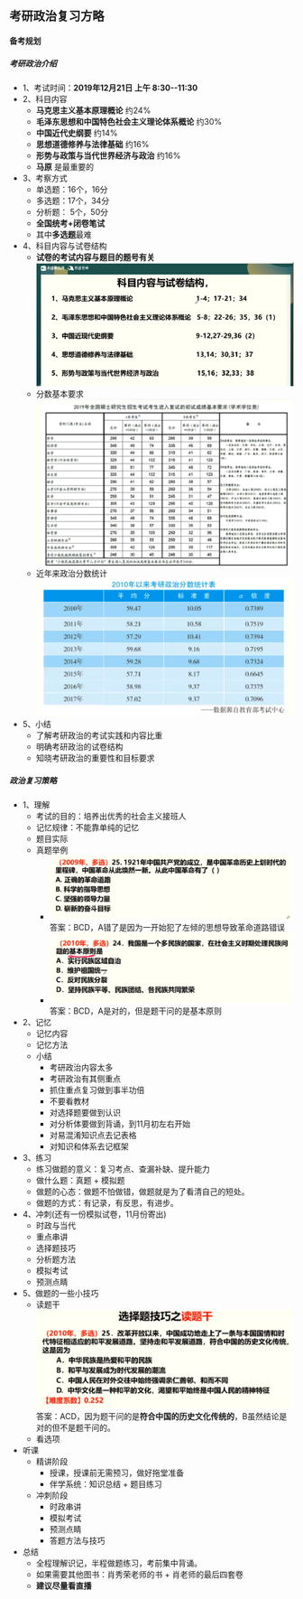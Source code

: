 ## 考研政治复习方略

#### 备考规划

##### 考研政治介绍
+ 1、考试时间：**2019年12月21日 上午  8:30--11:30**
+ 2、科目内容
    + **马克思主义基本原理概论**                    约24%
    + **毛泽东思想和中国特色社会主义理论体系概论**  约30%
    + **中国近代史纲要**                            约14%
    + **思想道德修养与法律基础**                    约16%
    + **形势与政策与当代世界经济与政治**            约16%
    + **马原** 是最重要的
+ 3、考察方式
    + 单选题：16个，16分
    + 多选题：17个，34分
    + 分析题： 5个，50分
    + **全国统考+闭卷笔试**
    + 其中**多选题**最难
+ 4、科目内容与试卷结构
    + **试卷的考试内容与题目的题号有关**
    ![](img/1_1.png)
    + 分数基本要求
    ![](img/1_2.png)
    + 近年来政治分数统计
    ![](img/1_3.png)
+ 5、小结
    + 了解考研政治的考试实践和内容比重
    + 明确考研政治的试卷结构
    + 知晓考研政治的重要性和目标要求

##### 政治复习策略

+ 1、理解
    + 考试的目的：培养出优秀的社会主义接班人
    + 记忆规律：不能靠单纯的记忆
    + 题目实际
    + 真题举例
      + ![](img/1_4.png)
      答案：BCD，A错了是因为一开始犯了左倾的思想导致革命道路错误
      + ![](img/1_5.png)
      答案：BCD，A是对的，但是题干问的是基本原则
+ 2、记忆
    + 记忆内容
    + 记忆方法
    + 小结
      + 考研政治内容太多
      + 考研政治有其侧重点
      + 抓住重点复习做到事半功倍
      + 不要看教材
      + 对选择题要做到认识
      + 对分析体要做到背诵，到11月初左右开始
      + 对易混淆知识点去记表格
      + 对知识和体系去记框架
+ 3、练习
    + 练习做题的意义：复习考点、查漏补缺、提升能力
    + 做什么题：真题 + 模拟题
    + 做题的心态：做题不怕做错，做题就是为了看清自己的短处。
    + 做题的方式：有记录，有反思，有进步。
+ 4、冲刺(还有一份模拟试卷，11月份寄出)
    + 时政与当代
    + 重点串讲
    + 选择题技巧
    + 分析题方法
    + 模拟考试
    + 预测点睛
+ 5、做题的一些小技巧
    + 读题干
      ![例子](img/1_6.png)
      答案：ACD，因为题干问的是**符合中国的历史文化传统的**，B虽然结论是对的但不是题干问的。
    + 看选项
+ 听课
    + 精讲阶段
      + 授课，授课前无需预习，做好拖堂准备
      + 伴学系统：知识总结 + 题目练习
    + 冲刺阶段
      + 时政串讲
      + 模拟考试
      + 预测点睛
      + 答题方法与技巧
+ 总结
  + 全程理解识记，半程做题练习，考前集中背诵。
  + 如果需要其他图书：肖秀荣老师的书 + 肖老师的最后四套卷
  + **建议尽量看直播**
